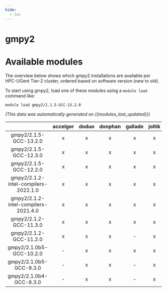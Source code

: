 ```yaml
---
hide:
  - toc
---
```


gmpy2
=====

# Available modules


The overview below shows which gmpy2 installations are available per HPC-UGent Tier-2 cluster, ordered based on software version (new to old).

To start using gmpy2, load one of these modules using a `module load` command like:

```shell
module load gmpy2/2.1.5-GCC-13.2.0
```

*(This data was automatically generated on {{modules_last_updated}})*  

| |accelgor|doduo|donphan|gallade|joltik|shinx|skitty|
| :---: | :---: | :---: | :---: | :---: | :---: | :---: | :---: |
|gmpy2/2.1.5-GCC-13.2.0|x|x|x|x|x|x|x|
|gmpy2/2.1.5-GCC-12.3.0|x|x|x|x|x|x|x|
|gmpy2/2.1.5-GCC-12.2.0|x|x|x|x|x|-|-|
|gmpy2/2.1.2-intel-compilers-2022.1.0|x|x|x|x|x|-|-|
|gmpy2/2.1.2-intel-compilers-2021.4.0|x|x|x|x|x|-|-|
|gmpy2/2.1.2-GCC-11.3.0|x|x|x|x|x|-|-|
|gmpy2/2.1.2-GCC-11.2.0|x|x|x|-|x|-|-|
|gmpy2/2.1.0b5-GCC-10.2.0|-|x|x|x|x|-|-|
|gmpy2/2.1.0b5-GCC-9.3.0|-|x|x|-|x|-|-|
|gmpy2/2.1.0b4-GCC-8.3.0|-|x|x|-|x|-|-|
